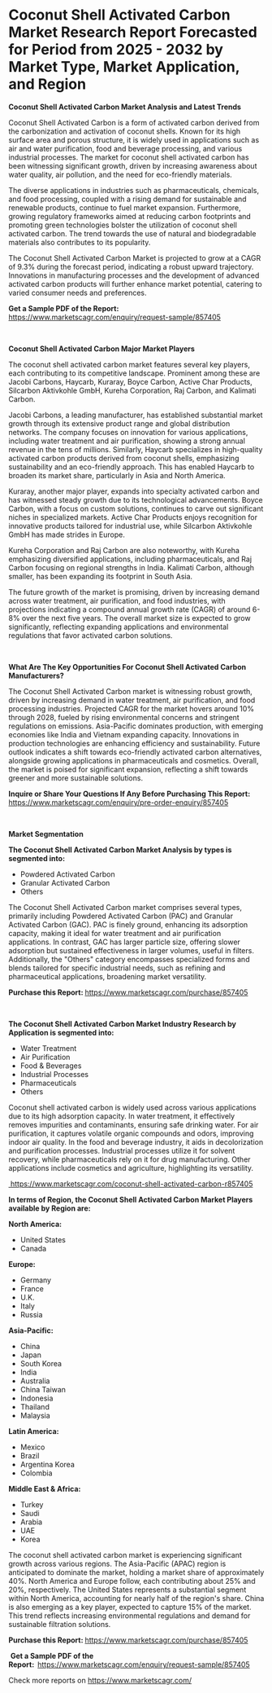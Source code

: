 <p><h1>Coconut Shell Activated Carbon Market Research Report Forecasted for Period from 2025 -  2032 by Market Type, Market Application, and Region</h1></p><p><strong>Coconut Shell Activated Carbon Market Analysis and Latest Trends</strong></p>
<p><p>Coconut Shell Activated Carbon is a form of activated carbon derived from the carbonization and activation of coconut shells. Known for its high surface area and porous structure, it is widely used in applications such as air and water purification, food and beverage processing, and various industrial processes. The market for coconut shell activated carbon has been witnessing significant growth, driven by increasing awareness about water quality, air pollution, and the need for eco-friendly materials.</p><p>The diverse applications in industries such as pharmaceuticals, chemicals, and food processing, coupled with a rising demand for sustainable and renewable products, continue to fuel market expansion. Furthermore, growing regulatory frameworks aimed at reducing carbon footprints and promoting green technologies bolster the utilization of coconut shell activated carbon. The trend towards the use of natural and biodegradable materials also contributes to its popularity.</p><p>The Coconut Shell Activated Carbon Market is projected to grow at a CAGR of 9.3% during the forecast period, indicating a robust upward trajectory. Innovations in manufacturing processes and the development of advanced activated carbon products will further enhance market potential, catering to varied consumer needs and preferences.</p></p>
<p><strong>Get a Sample PDF of the Report:&nbsp;</strong> <a href="https://www.marketscagr.com/enquiry/request-sample/857405?utm_campaign=1895&utm_medium=2&utm_source=Github&utm_content=ia&utm_term=31012025&utm_id=coconut-shell-activated-carbon">https://www.marketscagr.com/enquiry/request-sample/857405</a></p>
<p>&nbsp;</p>
<p><strong>Coconut Shell Activated Carbon Major Market Players</strong></p>
<p><p>The coconut shell activated carbon market features several key players, each contributing to its competitive landscape. Prominent among these are Jacobi Carbons, Haycarb, Kuraray, Boyce Carbon, Active Char Products, Silcarbon Aktivkohle GmbH, Kureha Corporation, Raj Carbon, and Kalimati Carbon.</p><p>Jacobi Carbons, a leading manufacturer, has established substantial market growth through its extensive product range and global distribution networks. The company focuses on innovation for various applications, including water treatment and air purification, showing a strong annual revenue in the tens of millions. Similarly, Haycarb specializes in high-quality activated carbon products derived from coconut shells, emphasizing sustainability and an eco-friendly approach. This has enabled Haycarb to broaden its market share, particularly in Asia and North America.</p><p>Kuraray, another major player, expands into specialty activated carbon and has witnessed steady growth due to its technological advancements. Boyce Carbon, with a focus on custom solutions, continues to carve out significant niches in specialized markets. Active Char Products enjoys recognition for innovative products tailored for industrial use, while Silcarbon Aktivkohle GmbH has made strides in Europe.</p><p>Kureha Corporation and Raj Carbon are also noteworthy, with Kureha emphasizing diversified applications, including pharmaceuticals, and Raj Carbon focusing on regional strengths in India. Kalimati Carbon, although smaller, has been expanding its footprint in South Asia.</p><p>The future growth of the market is promising, driven by increasing demand across water treatment, air purification, and food industries, with projections indicating a compound annual growth rate (CAGR) of around 6-8% over the next five years. The overall market size is expected to grow significantly, reflecting expanding applications and environmental regulations that favor activated carbon solutions.</p></p>
<p>&nbsp;</p>
<p><strong>What Are The Key Opportunities For Coconut Shell Activated Carbon Manufacturers?</strong></p>
<p><p>The Coconut Shell Activated Carbon market is witnessing robust growth, driven by increasing demand in water treatment, air purification, and food processing industries. Projected CAGR for the market hovers around 10% through 2028, fueled by rising environmental concerns and stringent regulations on emissions. Asia-Pacific dominates production, with emerging economies like India and Vietnam expanding capacity. Innovations in production technologies are enhancing efficiency and sustainability. Future outlook indicates a shift towards eco-friendly activated carbon alternatives, alongside growing applications in pharmaceuticals and cosmetics. Overall, the market is poised for significant expansion, reflecting a shift towards greener and more sustainable solutions.</p></p>
<p><strong>Inquire or Share Your Questions If Any Before Purchasing This Report:</strong> <a href="https://www.marketscagr.com/enquiry/pre-order-enquiry/857405?utm_campaign=1895&utm_medium=2&utm_source=Github&utm_content=ia&utm_term=31012025&utm_id=coconut-shell-activated-carbon">https://www.marketscagr.com/enquiry/pre-order-enquiry/857405</a></p>
<p>&nbsp;</p>
<p><strong>Market Segmentation</strong></p>
<p><strong>The Coconut Shell Activated Carbon Market Analysis by types is segmented into:</strong></p>
<p><ul><li>Powdered Activated Carbon</li><li>Granular Activated Carbon</li><li>Others</li></ul></p>
<p><p>The Coconut Shell Activated Carbon market comprises several types, primarily including Powdered Activated Carbon (PAC) and Granular Activated Carbon (GAC). PAC is finely ground, enhancing its adsorption capacity, making it ideal for water treatment and air purification applications. In contrast, GAC has larger particle size, offering slower adsorption but sustained effectiveness in larger volumes, useful in filters. Additionally, the "Others" category encompasses specialized forms and blends tailored for specific industrial needs, such as refining and pharmaceutical applications, broadening market versatility.</p></p>
<p><strong>Purchase this Report:&nbsp;</strong><a href="https://www.marketscagr.com/purchase/857405?utm_campaign=1895&utm_medium=2&utm_source=Github&utm_content=ia&utm_term=31012025&utm_id=coconut-shell-activated-carbon">https://www.marketscagr.com/purchase/857405</a></p>
<p>&nbsp;</p>
<p><strong>The Coconut Shell Activated Carbon Market Industry Research by Application is segmented into:</strong></p>
<p><ul><li>Water Treatment</li><li>Air Purification</li><li>Food & Beverages</li><li>Industrial Processes</li><li>Pharmaceuticals</li><li>Others</li></ul></p>
<p><p>Coconut shell activated carbon is widely used across various applications due to its high adsorption capacity. In water treatment, it effectively removes impurities and contaminants, ensuring safe drinking water. For air purification, it captures volatile organic compounds and odors, improving indoor air quality. In the food and beverage industry, it aids in decolorization and purification processes. Industrial processes utilize it for solvent recovery, while pharmaceuticals rely on it for drug manufacturing. Other applications include cosmetics and agriculture, highlighting its versatility.</p></p>
<p><a href="https://www.marketscagr.com/coconut-shell-activated-carbon-r857405?utm_campaign=1895&utm_medium=2&utm_source=Github&utm_content=ia&utm_term=31012025&utm_id=coconut-shell-activated-carbon">&nbsp;https://www.marketscagr.com/coconut-shell-activated-carbon-r857405</a></p>
<p><strong>In terms of Region, the Coconut Shell Activated Carbon Market Players available by Region are:</strong></p>
<p>
    <p> <strong> North America: </strong>
        <ul>
            <li>United States</li>
            <li>Canada</li>
        </ul>
        </p> 
    <p> <strong> Europe: </strong>
        <ul>
            <li>Germany</li>
            <li>France</li>
            <li>U.K.</li>
            <li>Italy</li>
            <li>Russia</li>
        </ul>
        </p> 
    <p> <strong> Asia-Pacific: </strong>
        <ul>
            <li>China</li>
            <li>Japan</li>
            <li>South Korea</li>
            <li>India</li>
            <li>Australia</li>
            <li>China Taiwan</li>
            <li>Indonesia</li>
            <li>Thailand</li>
            <li>Malaysia</li>
        </ul>
        </p> 
    <p> <strong> Latin America: </strong>
        <ul>
            <li>Mexico</li>
            <li>Brazil</li>
            <li>Argentina Korea</li>
            <li>Colombia</li>
        </ul>
        </p> 
    <p> <strong> Middle East & Africa: </strong>
        <ul>
            <li>Turkey</li>
            <li>Saudi</li>
            <li>Arabia</li>
            <li>UAE</li>
            <li>Korea</li>
        </ul>
    </p>
    </p>
<p><p>The coconut shell activated carbon market is experiencing significant growth across various regions. The Asia-Pacific (APAC) region is anticipated to dominate the market, holding a market share of approximately 40%. North America and Europe follow, each contributing about 25% and 20%, respectively. The United States represents a substantial segment within North America, accounting for nearly half of the region's share. China is also emerging as a key player, expected to capture 15% of the market. This trend reflects increasing environmental regulations and demand for sustainable filtration solutions.</p></p>
<p><strong>Purchase this Report: </strong><a href="https://www.marketscagr.com/purchase/857405?utm_campaign=1895&utm_medium=2&utm_source=Github&utm_content=ia&utm_term=31012025&utm_id=coconut-shell-activated-carbon">https://www.marketscagr.com/purchase/857405</a></p>
<p>&nbsp;<strong>Get a Sample PDF of the Report:&nbsp;&nbsp;</strong><a href="https://www.marketscagr.com/enquiry/request-sample/857405?utm_campaign=1895&utm_medium=2&utm_source=Github&utm_content=ia&utm_term=31012025&utm_id=coconut-shell-activated-carbon">https://www.marketscagr.com/enquiry/request-sample/857405</a></p>
<p><strong></strong></p>
<p>Check more reports on <a href="https://www.marketscagr.com/?utm_campaign=1895&utm_medium=2&utm_source=Github&utm_content=ia&utm_term=31012025&utm_id=coconut-shell-activated-carbon">https://www.marketscagr.com/</a></p>
